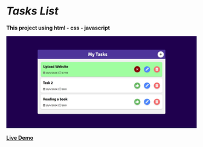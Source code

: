 # *Tasks List*

**This project using html - css - javascript**

![alt text](demo.jpeg)

**[Live Demo](https://ma-eltawel.github.io/task-list)**
